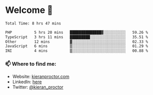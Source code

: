 # Welcome 🦘

<!--START_SECTION:waka-->

```txt
Total Time: 8 hrs 47 mins

PHP          5 hrs 20 mins   ██████████████▓░░░░░░░░░░   59.26 %
TypeScript   3 hrs 11 mins   █████████░░░░░░░░░░░░░░░░   35.51 %
Other        12 mins         ▓░░░░░░░░░░░░░░░░░░░░░░░░   02.33 %
JavaScript   6 mins          ▒░░░░░░░░░░░░░░░░░░░░░░░░   01.29 %
INI          4 mins          ▒░░░░░░░░░░░░░░░░░░░░░░░░   00.88 %
```

<!--END_SECTION:waka-->

### 📫 Where to find me:

-   Website: [kieranproctor.com](https://kieranproctor.com/)
-   LinkedIn: [here](https://www.linkedin.com/in/kieran-proctor-086b5a159/)
-   Twitter: [@kieran_proctor](https://twitter.com/kieran_proctor)
